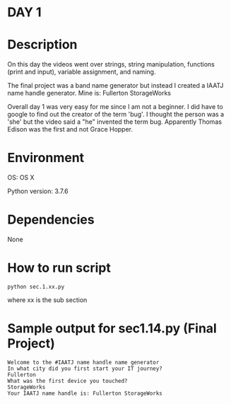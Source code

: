 
# DAY 1

# Description
On this day the videos went over strings, string manipulation, functions (print
and input), variable assignment, and naming.  

The final project was a band name generator but instead I created a IAATJ name
handle generator. Mine is: Fullerton StorageWorks

Overall day 1 was very easy for me since I am not a beginner.  I did have to
google to find out the creator of the term 'bug'.  I thought the person was a
'she' but the video said a "he" invented the term bug.  Apparently Thomas Edison
was the first and not Grace Hopper.

# Environment
OS: OS X

Python version: 3.7.6

# Dependencies
None

# How to run script
```
python sec.1.xx.py 
```
where xx is the sub section

# Sample output for sec1.14.py (Final Project)
```
Welcome to the #IAATJ name handle name generator
In what city did you first start your IT journey?
Fullerton
What was the first device you touched?
StorageWorks
Your IAATJ name handle is: Fullerton StorageWorks
```